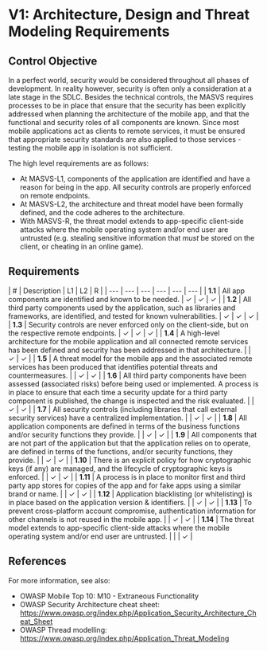 # V1: Architecture, Design and Threat Modeling Requirements

## Control Objective

In a perfect world, security would be considered throughout all phases of development. In reality however, security is often only a consideration at a late stage in the SDLC. Besides the technical controls, the MASVS requires processes to be in place that ensure that the security has been explicitly addressed when planning the architecture of the mobile app, and that the functional and security roles of all components are known. Since most mobile applications act as clients to remote services, it must be ensured that appropriate security standards are also applied to those services - testing the mobile app in isolation is not sufficient.

The high level requirements are as follows:

- At MASVS-L1, components of the application are identified and have a reason for being in the app. All security controls are properly enforced on remote endpoints.
- At MASVS-L2, the architecture and threat model have been formally defined, and the code adheres to the architecture.
- With MASVS-R, the threat model extends to app-specific client-side attacks where the mobile operating system and/or end user are untrusted (e.g. stealing sensitive information that *must* be stored on the client, or cheating in an online game).

## Requirements

| # | Description | L1 | L2 | R |
| --- | --- | --- | --- | --- | --- |
| **1.1** | All app components are identified and known to be needed. | ✓ | ✓ | ✓ |
| **1.2** | All third party components used by the application, such as libraries and frameworks, are identified, and tested for known vulnerabilities. | ✓ | ✓ | ✓ |
| **1.3** | Security controls are never enforced only on the client-side, but on the respective remote endpoints. | ✓ | ✓ | ✓ |
| **1.4** | A high-level architecture for the mobile application and all connected remote services has been defined and security has been addressed in that architecture. |   | ✓ | ✓ |
| **1.5** | A threat model for the mobile app and the associated remote services has been produced that identifies potential threats and countermeasures. |   | ✓ | ✓ |
| **1.6** | All third party components have been assessed (associated risks) before being used or implemented. A process is in place to ensure that each time a security update for a third party component is published, the change is inspected and the risk evaluated. |   | ✓ | ✓ |
| **1.7** | All security controls (including libraries that call external security services) have a centralized implementation. |   | ✓ | ✓ |
| **1.8** | All application components are defined in terms of the business functions and/or security functions they provide. |   | ✓ | ✓ |
| **1.9** | All components that are not part of the application but that the application relies on to operate, are defined in terms of the functions, and/or security functions, they provide. |   | ✓ | ✓ |
| **1.10** | There is an explicit policy for how cryptographic keys (if any) are managed, and the lifecycle of cryptographic keys is enforced. |   | ✓ | ✓ |
| **1.11** | A process is in place to monitor first and third party app stores for copies of the app and for fake apps using a similar brand or name. |   | ✓ | ✓ |
| **1.12** | Application blacklisting (or whitelisting) is in place based on the application version & identifiers.  |   | ✓ | ✓ |
| **1.13** | To prevent cross-platform account compromise, authentication information for other channels is not reused in the mobile app. |   | ✓ | ✓ |
| **1.14** | The threat model extends to app-specific client-side attacks where the mobile operating system and/or end user are untrusted.  |   |   | ✓ |

## References

For more information, see also:

- OWASP Mobile Top 10: M10 - Extraneous Functionality
- OWASP Security Architecture cheat sheet: https://www.owasp.org/index.php/Application_Security_Architecture_Cheat_Sheet
- OWASP Thread modelling: https://www.owasp.org/index.php/Application_Threat_Modeling
